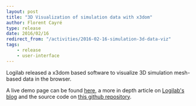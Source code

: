 ```yaml
---
layout: post
title: "3D Visualization of simulation data with x3dom"
author: Florent Cayré
type: release
date: 2016/02/16
redirect_from: "/activities/2016-02-16-simulation-3d-data-viz"
tags:
    - release
    - user-interface
---
```


Logilab released a x3dom based software to visualize 3D simulation
mesh-based data in the browser.

A live demo page can be found
[here](http://yuanxiangfranck.github.io/x3dom-plugins-API/), a more in
depth article on [Logilab's
blog](https://www.logilab.org/blogentry/4386317) and the source code
on [this github
repository](https://github.com/YuanxiangFranck/x3dom-plugins-API).

